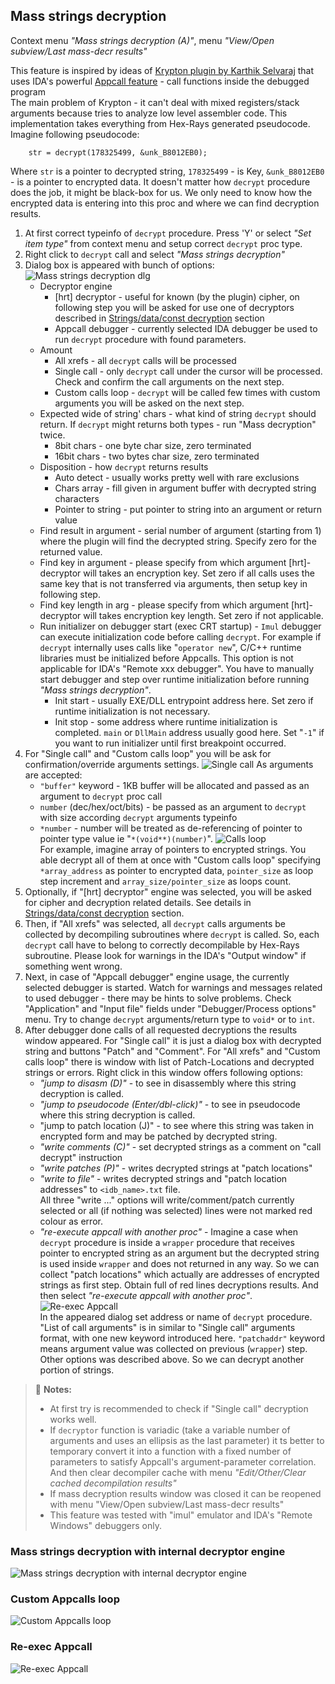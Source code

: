 ## Mass strings decryption
Context menu *"Mass strings decryption (A)"*, menu *"View/Open subview/Last mass-decr results"*

This feature is inspired by ideas of [Krypton plugin by Karthik Selvaraj](https://www.hex-rays.com/contests/2012/Krypton_2012_Hex-Rays_Contest.zip) that uses IDA's powerful [Appcall feature](https://hex-rays.com/wp-content/uploads/2019/12/debugging_appcall.pdf) - call functions inside the debugged program  
The main problem of Krypton - it can't deal with mixed registers/stack arguments because tries to analyze low level assembler code. This implementation takes everything from Hex-Rays generated pseudocode.  
Imagine following pseudocode:
```
    str = decrypt(178325499, &unk_B8012EB0);
```
  Where `str` is a pointer to decrypted string, `178325499` - is Key, `&unk_B8012EB0` - is a pointer to encrypted data. It doesn't matter how `decrypt` procedure does the job, it might be black-box for us. We only need to know how the encrypted data is entering into this proc and where we can find decryption results.
1. At first correct typeinfo of `decrypt` procedure. Press 'Y' or select *"Set item type"* from context menu and setup correct `decrypt` proc type.
2. Right click to `decrypt` call and select *"Mass strings decryption"*
3. Dialog box is appeared with bunch of options:![Mass strings decryption dlg](appcall-dlg.png)
	* Decryptor engine
      - [hrt] decryptor  - useful for known (by the plugin) cipher, on following step you will be asked for use one of decryptors described in [Strings/data/const decryption](doc/decr.md) section
      - Appcall debugger - currently selected IDA debugger be used to run `decrypt` procedure with found parameters.
	* Amount
      - All xrefs - all `decrypt` calls will be processed
      - Single call  - only `decrypt` call under the cursor will be processed. Check and confirm the call arguments on the next step.
      - Custom calls loop - `decrypt` will be called few times with custom arguments you will be asked on the next step.
	* Expected wide of string' chars - what kind of string `decrypt` should return. If `decrypt` might returns both types - run "Mass decryption" twice.
      - 8bit chars - one byte char size, zero terminated
      - 16bit chars - two bytes char size, zero terminated
	* Disposition - how `decrypt` returns results
      - Auto detect - usually works pretty well with rare exclusions
      - Chars array - fill given in argument buffer with decrypted string characters
      - Pointer to string - put pointer to string into an argument or return value
	* Find result in argument - serial number of argument (starting from 1) where the plugin will find the decrypted string. Specify zero for the returned value.
	* Find key in argument - please specify from which argument [hrt]-decryptor will takes an encryption key. Set zero if all calls uses the same key that is not transferred via arguments, then setup key in following step.
	* Find key length in arg - please specify from which argument [hrt]-decryptor will takes encryption key length. Set zero if not applicable.
	* Run initializer on debugger start (exec CRT startup) - `Imul` debugger can execute initialization code before calling `decrypt`. For example if `decrypt` internally uses calls like "`operator new`", C/C++ runtime libraries must be initialized before Appcalls. This option is not applicable for IDA's "Remote xxx debugger". You have to manually start debugger and step over runtime initialization before running *"Mass strings decryption"*.
      - Init start - usually EXE/DLL entrypoint address here. Set zero if runtime initialization is not necessary.
      - Init stop - some address where runtime initialization is completed. `main` or `DllMain` address usually good here. Set "`-1`" if you want to run initializer until first breakpoint occurred.
4. For "Single call" and "Custom calls loop" you will be ask for confirmation/override arguments settings. ![Single call](appcall-dlg1.png)
As arguments are accepted:
	* `"buffer"` keyword - 1KB buffer will be allocated and passed as an argument to `decrypt` proc call
	* `number` (dec/hex/oct/bits) - be passed as an argument to `decrypt` with size according `decrypt` arguments typeinfo
	* `*number` - number will be treated as de-referencing of pointer to pointer type value ie "`*(void**)(number)`". ![Calls loop](appcall-dlgL.png)  
For example, imagine array of pointers to encrypted strings. You able decrypt all of them at once with "Custom calls loop" specifying `*array_address` as pointer to encrypted data, `pointer_size` as loop step increment and `array_size/pointer_size` as loops count.
5. Optionally, if "[hrt] decryptor" engine was selected, you will be asked for cipher and decryption related details. See details in [Strings/data/const decryption](doc/decr.md) section.
6. Then, if "All xrefs" was selected, all `decrypt` calls arguments be collected by decompiling subroutines where `decrypt` is called. So, each `decrypt` call have to belong to correctly decompilable by Hex-Rays subroutine. Please look for warnings in the IDA's "Output window" if something went wrong.
7. Next, in case of "Appcall debugger" engine usage, the currently selected debugger is started. Watch for warnings and messages related to used debugger - there may be hints to solve problems. Check "Application" and "Input file" fields under "Debugger/Process options" menu. Try to change `decrypt` arguments/return type to `void*` or to `int`.
8. After debugger done calls of all requested decryptions the results window appeared. For "Single call" it is just a dialog box with decrypted string and buttons "Patch" and "Comment". For "All xrefs" and "Custom calls loop" there is window with list of Patch-Locations and decrypted strings or errors. Right click in this window offers following options:
	* *"jump to disasm (D)"* - to see in disassembly where this string decryption is called.
	* *"jump to pseudocode (Enter/dbl-click)"* - to see in pseudocode where this string decryption is called.
	* "jump to patch location (J)" - to see where this string was taken in encrypted form and may be patched by decrypted string.
	* *"write comments (C)"* - set decrypted strings as a comment on "call decrypt" instruction
	* *"write patches (P)"* - writes decrypted strings at "patch locations"
	* *"write to file"*  - writes decrypted strings and "patch location addresses" to `<idb_name>.txt` file.  
	All three "write ..." options will write/comment/patch currently selected or all (if nothing was selected) lines were not marked red colour as error.
	* *"re-execute appcall with another proc"* - Imagine a case when `decrypt` procedure is inside a `wrapper` procedure that receives pointer to encrypted string as an argument but the decrypted string is used inside `wrapper` and does not returned in any way. So we can collect "patch locations" which actually are addresses of encrypted strings as first step. Obtain full of red lines decryptions results. And then select *"re-execute appcall with another proc"*.
![Re-exec Appcall](appcall-dlgR.png)  
In the appeared dialog set address or name of `decrypt` procedure. "List of call arguments" is in similar to "Single call" arguments format, with one new keyword introduced here. `"patchaddr"` keyword means argument value was collected on previous (`wrapper`) step. Other options was described above. So we can decrypt another portion of strings.

>📝 **Notes:**
> - At first try is recommended to check if "Single call" decryption works well.
> - If `decryptor` function is variadic (take a variable number of arguments and uses an ellipsis as the last parameter) it ts better to temporary convert it into a function with a fixed number of parameters to satisfy Appcall's  argument-parameter correlation. And then clear decompiler cache with menu *"Edit/Other/Clear cached decompilation results"*
> - If mass decryption results window was closed it can be reopened with menu  "View/Open subview/Last mass-decr results"
> - This feature was tested with "imul" emulator and IDA's "Remote Windows" debuggers only.

### Mass strings decryption with internal decryptor engine
![Mass strings decryption with internal decryptor engine](appcall-int.gif)

### Custom Appcalls loop
![Custom Appcalls loop](appcall-loop.gif)

### Re-exec Appcall
![Re-exec Appcall](appcall-reexec.gif)

